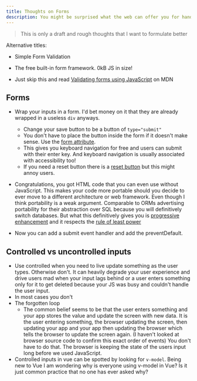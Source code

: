 ```yaml
---
title: Thoughts on Forms
description: You might be surprised what the web can offer you for handling forms without having to reach for a framework
---
```


> This is only a draft and rough thoughts that I want to formulate better

Alternative titles:

- Simple Form Validation
- The free built-in form framework. 0kB JS in size!

- Just skip this and read [Validating forms using JavaScript](https://developer.mozilla.org/en-US/docs/Learn_web_development/Extensions/Forms/Form_validation#validating_forms_using_javascript) on MDN

## Forms

- Wrap your inputs in a form. I'd bet money on it that they are already wrapped in a useless `div` anyways.

  - Change your save button to be a button of `type="submit"`
  - You don't have to place the button inside the form if it doesn't make sense. Use the [form attribute](https://developer.mozilla.org/en-US/docs/Web/HTML/Element/button#form).
  - This gives you keyboard navigation for free and users can submit with their enter key. And keyboard navigation is usually associated with accessibility too!
  - If you need a reset button there is a [reset button](https://developer.mozilla.org/en-US/docs/Web/HTML/Element/button#type) but this might annoy users.

- Congratulations, you got HTML code that you can even use without JavaScript. This makes your code more portable should you decide to ever move to a different architecture or web framework. Even though I think portability is a weak argument. Comparable to ORMs advertising portability for their abstraction over SQL because you will definitively switch databases. But what this definitively gives you is [progressive enhancement](https://www.w3.org/wiki/Graceful_degradation_versus_progressive_enhancement) and it respects the [rule of least power](https://www.w3.org/2001/tag/doc/leastPower.html)
- Now you can add a submit event handler and add the preventDefault.

## Controlled vs uncontrolled inputs

- Use controlled when you need to live update something as the user types. Otherwise don't. It can heavily degrade your user experience and drive users mad when your input lags behind or a user enters something only for it to get deleted because your JS was busy and couldn't handle the user input.
- In most cases you don't
- The forgotten loop
  - The common belief seems to be that the user enters something and your app stores the value and update the screen with new data. It is the user entering something, the browser updating the screen, then updating your app and your app then updating the browser which tells the browser to update the screen again. (I haven't looked at browser source code to confirm this exact order of events) You don't have to do that. The browser is keeping the state of the users input long before we used JavaScript.
- Controlled inputs in vue can be spotted by looking for `v-model`. Being new to Vue I am wondering why is everyone using v-model in Vue? Is it just common practice that no one has ever asked why?

